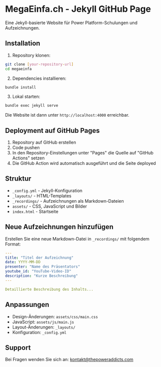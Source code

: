 # MegaEinfa.ch - Jekyll GitHub Page

Eine Jekyll-basierte Website für Power Platform-Schulungen und Aufzeichnungen.

## Installation

1. Repository klonen:
```bash
git clone [your-repository-url]
cd megaeinfa
```

2. Dependencies installieren:
```bash
bundle install
```

3. Lokal starten:
```bash
bundle exec jekyll serve
```

Die Website ist dann unter `http://localhost:4000` erreichbar.

## Deployment auf GitHub Pages

1. Repository auf GitHub erstellen
2. Code pushen
3. In den Repository-Einstellungen unter "Pages" die Quelle auf "GitHub Actions" setzen
4. Die GitHub Action wird automatisch ausgeführt und die Seite deployed

## Struktur

- `_config.yml` - Jekyll-Konfiguration
- `_layouts/` - HTML-Templates
- `_recordings/` - Aufzeichnungen als Markdown-Dateien
- `assets/` - CSS, JavaScript und Bilder
- `index.html` - Startseite

## Neue Aufzeichnungen hinzufügen

Erstellen Sie eine neue Markdown-Datei in `_recordings/` mit folgendem Format:

```yaml
---
title: "Titel der Aufzeichnung"
date: YYYY-MM-DD
presenter: "Name des Präsentators"
youtube_id: "YouTube-Video-ID"
description: "Kurze Beschreibung"
---

Detaillierte Beschreibung des Inhalts...
```

## Anpassungen

- Design-Änderungen: `assets/css/main.css`
- JavaScript: `assets/js/main.js`
- Layout-Änderungen: `_layouts/`
- Konfiguration: `_config.yml`

## Support

Bei Fragen wenden Sie sich an: kontakt@thepoweraddicts.com
